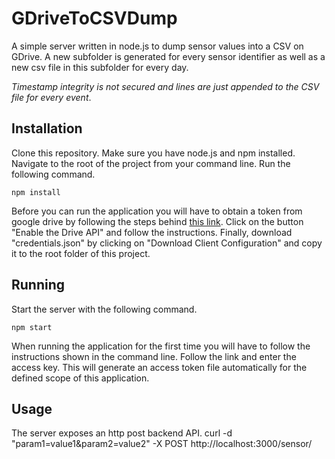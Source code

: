 # GDriveToCSVDump
A simple server written in node.js to dump sensor values into a CSV on GDrive. A new subfolder is generated for every sensor identifier  as well as a new csv file in this subfolder for every day.

*Timestamp integrity is not secured and lines are just appended to the CSV file for every event*. 

## Installation
Clone this repository. Make sure you have node.js and npm installed. Navigate to the root of the project from your command line. Run the following command.

```
npm install
```

Before you can run the application you will have to obtain a token from google drive by following the steps behind [this link](https://developers.google.com/drive/api/v3/enable-drive-api). Click on the button "Enable the Drive API" and follow the instructions. Finally, download "credentials.json" by clicking on "Download Client Configuration" and copy it to the root folder of this project.


## Running 
Start the server with the following command. 
```
npm start
```

When running the application for the first time you will have to follow the instructions shown in the command line. Follow the link and enter the access key. This will generate an access token file automatically for the defined scope of this application.

## Usage
The server exposes an http post backend API.
curl -d "param1=value1&param2=value2" -X POST http://localhost:3000/sensor/
